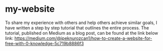 # my-website
To share my experience with others and help others achieve similar goals, I have written a step by step tutorial that outlines the entire process. The tutorial, published on Medium as a blog post, can be found at the link below
link: https://medium.com/@ipeknurozcan1/how-to-create-a-website-for-free-with-0-knowledge-5c719b8886f3
